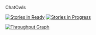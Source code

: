 ChatOwls


[![Stories in Ready](https://badge.waffle.io/HackOwls/chatowls.png?label=ready&title=Ready)](https://waffle.io/HackOwls/chatowls)
[![Stories in Progress](https://badge.waffle.io/HackOwls/chatowls.png?label=doing&title=Doing)](https://waffle.io/HackOwls/chatowls)

[![Throughput Graph](https://graphs.waffle.io/HackOwls/chatowls/throughput.svg)](https://waffle.io/HackOwls/chatowls/metrics)
